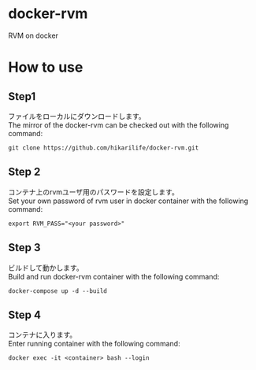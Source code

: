 # docker-rvm
RVM on docker
  
# How to use
## Step1
ファイルをローカルにダウンロードします。  
The mirror of the docker-rvm can be checked out with the following command:
```
git clone https://github.com/hikarilife/docker-rvm.git
```
  
## Step 2
コンテナ上のrvmユーザ用のパスワードを設定します。  
Set your own password of rvm user in docker container with the following command:
```
export RVM_PASS="<your password>"
```
  
## Step 3
ビルドして動かします。  
Build and run docker-rvm container with the following command:
```
docker-compose up -d --build
```
  
## Step 4
コンテナに入ります。  
Enter running container with the following command:
```
docker exec -it <container> bash --login
```
